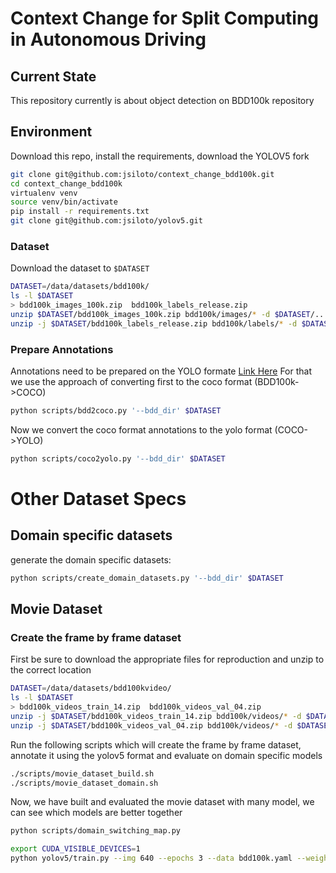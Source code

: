 # Context Change for Split Computing in Autonomous Driving

## Current State
This repository currently is about object detection on BDD100k repository

## Environment

Download this repo, install the requirements, download the YOLOV5 fork
```bash
git clone git@github.com:jsiloto/context_change_bdd100k.git
cd context_change_bdd100k
virtualenv venv
source venv/bin/activate
pip install -r requirements.txt
git clone git@github.com:jsiloto/yolov5.git
```

### Dataset
Download the dataset to `$DATASET`

```bash
DATASET=/data/datasets/bdd100k/
ls -l $DATASET
> bdd100k_images_100k.zip  bdd100k_labels_release.zip 
unzip $DATASET/bdd100k_images_100k.zip bdd100k/images/* -d $DATASET/..
unzip -j $DATASET/bdd100k_labels_release.zip bdd100k/labels/* -d $DATASET/labels_bdd100k
```

### Prepare Annotations
Annotations need to be prepared on the YOLO formate [Link Here]()
For that we use the approach of converting first to the coco format (BDD100k->COCO)
```bash
python scripts/bdd2coco.py '--bdd_dir' $DATASET
```
Now we convert the coco format annotations to the yolo format (COCO->YOLO)
```bash
python scripts/coco2yolo.py '--bdd_dir' $DATASET
```

# Other Dataset Specs

## Domain specific datasets
generate the domain specific datasets:
```bash
python scripts/create_domain_datasets.py '--bdd_dir' $DATASET
```

## Movie Dataset

### Create the frame by frame dataset
First be sure to download the appropriate files for reproduction
and unzip to the correct location
```bash
DATASET=/data/datasets/bdd100kvideo/
ls -l $DATASET
> bdd100k_videos_train_14.zip  bdd100k_videos_val_04.zip
unzip -j $DATASET/bdd100k_videos_train_14.zip bdd100k/videos/* -d $DATASET/video/train
unzip -j $DATASET/bdd100k_videos_val_04.zip bdd100k/videos/* -d $DATASET/video/val
```

Run the following scripts which will create the frame by frame dataset,
annotate it using the yolov5 format and evaluate on domain specific models
```bash
./scripts/movie_dataset_build.sh
./scripts/movie_dataset_domain.sh
```

Now, we have built and evaluated the movie dataset with many model, we can
see which models are better together

```bash
python scripts/domain_switching_map.py
```


```bash
export CUDA_VISIBLE_DEVICES=1
python yolov5/train.py --img 640 --epochs 3 --data bdd100k.yaml --weights yolov5s.pt
```